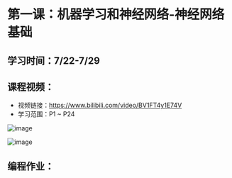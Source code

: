 # 第一课：机器学习和神经网络-神经网络基础

## 学习时间：7/22-7/29

## 课程视频：
- 视频链接：https://www.bilibili.com/video/BV1FT4y1E74V
- 学习范围：P1 ~ P24

![image](https://github.com/user-attachments/assets/2b6bff2f-694d-4c73-bd8f-23f082633660)

![image](https://github.com/user-attachments/assets/7cab7a3f-9e5c-4311-ab4c-cdba5661b269)

## 编程作业：
